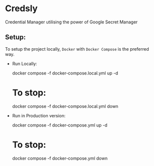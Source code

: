 # Credsly
Credential Manager utilising the power of Google Secret Manager

## Setup:
To setup the project locally, `Docker` with `Docker Compose` is the preferred way.

- Run Locally:

    docker compose -f docker-compose.local.yml up -d

    # To stop:
    docker compose -f docker-compose.local.yml down

- Run in Production version:

    docker compose -f docker-compose.yml up -d

    # To stop:
    docker compose -f docker-compose.yml down